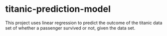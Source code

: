 # titanic-prediction-model
This project uses linear regression to predict the outcome of the titanic data set of whether a passenger survived or not, given the data set. 
